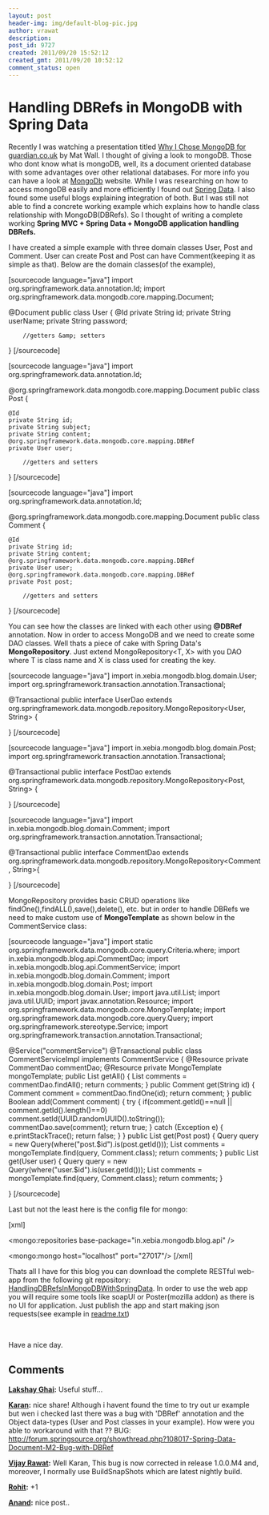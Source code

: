 ```yaml
---
layout: post
header-img: img/default-blog-pic.jpg
author: vrawat
description: 
post_id: 9727
created: 2011/09/20 15:52:12
created_gmt: 2011/09/20 10:52:12
comment_status: open
---
```


# Handling DBRefs in MongoDB with Spring Data

Recently I was watching a presentation titled [Why I Chose MongoDB for guardian.co.uk][1] by Mat Wall. I thought of giving a look to mongoDB. Those who dont know what is mongoDB, well, its a document oriented database with some advantages over other relational databases. For more info you can have a look at [MongoDb][2] website. While I was researching on how to access mongoDB easily and more efficiently I found out [Spring Data][3]. I also found some useful blogs explaining integration of both. But I was still not able to find a concrete working example which explains how to handle class relationship with MongoDB(DBRefs). So I thought of writing a complete working **Spring MVC + Spring Data + MongoDB application handling DBRefs.**

I have created a simple example with three domain classes User, Post and Comment. User can create Post and Post can have Comment(keeping it as simple as that). Below are the domain classes(of the example),

[sourcecode language="java"] import org.springframework.data.annotation.Id; import org.springframework.data.mongodb.core.mapping.Document;

@Document public class User { @Id private String id; private String userName; private String password;
    
    
        //getters &amp; setters
    

} [/sourcecode]

[sourcecode language="java"] import org.springframework.data.annotation.Id;

@org.springframework.data.mongodb.core.mapping.Document public class Post {
    
    
    @Id
    private String id;
    private String subject;
    private String content;
    @org.springframework.data.mongodb.core.mapping.DBRef
    private User user;
    
        //getters and setters
    

} [/sourcecode]

[sourcecode language="java"] import org.springframework.data.annotation.Id;

@org.springframework.data.mongodb.core.mapping.Document public class Comment {
    
    
    @Id
    private String id;
    private String content;
    @org.springframework.data.mongodb.core.mapping.DBRef
    private User user;
    @org.springframework.data.mongodb.core.mapping.DBRef
    private Post post;
    
        //getters and setters
    

} [/sourcecode]

You can see how the classes are linked with each other using **@DBRef** annotation. Now in order to access MongoDB and we need to create some DAO classes. Well thats a piece of cake with Spring Data's **MongoRepository**. Just extend MongoRepository<T, X> with you DAO where T is class name and X is class used for creating the key.

[sourcecode language="java"] import in.xebia.mongodb.blog.domain.User; import org.springframework.transaction.annotation.Transactional;

@Transactional public interface UserDao extends org.springframework.data.mongodb.repository.MongoRepository<User, String> {

} [/sourcecode]

[sourcecode language="java"] import in.xebia.mongodb.blog.domain.Post; import org.springframework.transaction.annotation.Transactional;

@Transactional public interface PostDao extends org.springframework.data.mongodb.repository.MongoRepository<Post, String> {

} [/sourcecode]

[sourcecode language="java"] import in.xebia.mongodb.blog.domain.Comment; import org.springframework.transaction.annotation.Transactional;

@Transactional public interface CommentDao extends org.springframework.data.mongodb.repository.MongoRepository<Comment, String>{

} [/sourcecode]

MongoRepository provides basic CRUD operations like findOne(),findALL(),save(),delete(), etc. but in order to handle DBRefs we need to make custom use of **MongoTemplate** as shown below in the CommentService class:

[sourcecode language="java"] import static org.springframework.data.mongodb.core.query.Criteria.where; import in.xebia.mongodb.blog.api.CommentDao; import in.xebia.mongodb.blog.api.CommentService; import in.xebia.mongodb.blog.domain.Comment; import in.xebia.mongodb.blog.domain.Post; import in.xebia.mongodb.blog.domain.User; import java.util.List; import java.util.UUID; import javax.annotation.Resource; import org.springframework.data.mongodb.core.MongoTemplate; import org.springframework.data.mongodb.core.query.Query; import org.springframework.stereotype.Service; import org.springframework.transaction.annotation.Transactional;

@Service("commentService") @Transactional public class CommentServiceImpl implements CommentService { @Resource private CommentDao commentDao; @Resource private MongoTemplate mongoTemplate; public List<Comment> getAll() { List<Comment> comments = commentDao.findAll(); return comments; } public Comment get(String id) { Comment comment = commentDao.findOne(id); return comment; } public Boolean add(Comment comment) { try { if(comment.getId()==null || comment.getId().length()==0) comment.setId(UUID.randomUUID().toString()); commentDao.save(comment); return true; } catch (Exception e) { e.printStackTrace(); return false; } } public List<Comment> get(Post post) { Query query = new Query(where("post.$id").is(post.getId())); List<Comment> comments = mongoTemplate.find(query, Comment.class); return comments; } public List<Comment> get(User user) { Query query = new Query(where("user.$id").is(user.getId())); List<Comment> comments = mongoTemplate.find(query, Comment.class); return comments; }

} [/sourcecode]

Last but not the least here is the config file for mongo:

[xml] <?xml version="1.0" encoding="UTF-8"?> <beans xmlns="http://www.springframework.org/schema/beans" xmlns:xsi="http://www.w3.org/2001/XMLSchema-instance" xmlns:p="http://www.springframework.org/schema/p" xmlns:mongo="http://www.springframework.org/schema/data/mongo" xsi:schemaLocation="http://www.springframework.org/schema/beans http://www.springframework.org/schema/beans/spring-beans-3.0.xsd http://www.springframework.org/schema/data/mongo http://www.springframework.org/schema/data/mongo/spring-mongo-1.0.xsd">

<mongo:repositories base-package="in.xebia.mongodb.blog.api" />

<mongo:mongo host="localhost" port="27017"/> <!--mongoTemplate is required as it is used by mongorepository --> <bean id="mongoTemplate" class="org.springframework.data.mongodb.core.MongoTemplate"> <constructor-arg ref="mongo"/> <constructor-arg name="databaseName" value="test"/> </bean> <bean id="populatorService" class="in.xebia.mongodb.blog.impl.PopulatorService" init-method="init"/> </beans> [/xml]

Thats all I have for this blog you can download the complete RESTful web-app from the following git repository: [HandlingDBRefsInMongoDBWithSpringData][4]. In order to use the web app you will require some tools like soapUI or Poster(mozilla addon) as there is no UI for application. Just publish the app and start making json requests(see example in [readme.txt][5])

 

Have a nice day.

   [1]: http://www.infoq.com/presentations/Why-I-Chose-MongoDB-for-Guardian
   [2]: http://www.mongodb.org/ (MongoDB)
   [3]: http://www.springsource.org/spring-data (Spring Data)
   [4]: https://github.com/vijayrawatsan/SpringDataWithMongoDB (HandlingDBRefsInMongoDBWithSpringData)
   [5]: https://github.com/vijayrawatsan/SpringDataWithMongoDB/blob/master/readme.txt

## Comments

**[Lakshay Ghai](#5936 "2011-09-22 08:45:48"):** Useful stuff...

**[Karan](#5937 "2011-09-22 10:37:07"):** nice share! Although i havent found the time to try out ur example but wen i checked last there was a bug with 'DBRef' annotation and the Object data-types (User and Post classes in your example). How were you able to workaround with that ?? BUG: http://forum.springsource.org/showthread.php?108017-Spring-Data-Document-M2-Bug-with-DBRef

**[Vijay Rawat](#5938 "2011-09-22 13:36:23"):** Well Karan, This bug is now corrected in release 1.0.0.M4 and, moreover, I normally use BuildSnapShots which are latest nightly build.

**[Rohit](#5930 "2011-09-20 19:27:01"):** +1

**[Anand](#5934 "2011-09-21 23:15:34"):** nice post..

